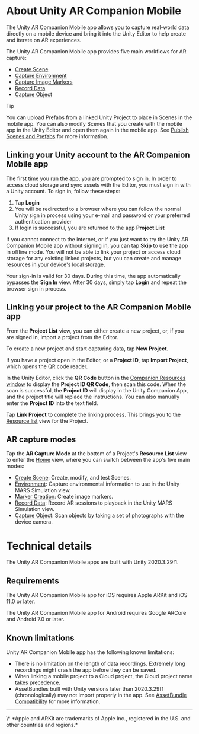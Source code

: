 # About Unity AR Companion Mobile

The Unity AR Companion Mobile app allows you to capture real-world data directly on a mobile device and bring it into the Unity Editor to help create and iterate on AR experiences.

The Unity AR Companion Mobile app provides five main workflows for AR capture:

- [Create Scene](scene-creation-workflow.md)
- [Capture Environment](environment-capture-workflow.md)
- [Capture Image Markers](marker-capture-workflow.md)
- [Record Data](record-data-workflow.md)
- [Capture Object](object-capture-workflow.md)

> [!TIP]
> You can upload Prefabs from a linked Unity Project to place in Scenes in the mobile app. You can also modify Scenes that you create with the mobile app in the Unity Editor and open them again in the mobile app. See [Publish Scenes and Prefabs](publish-scenes-prefabs.md) for more information.

## Linking your Unity account to the AR Companion Mobile app

The first time you run the app, you are prompted to sign in. In order to access cloud storage and sync assets with the Editor, you must sign in with a Unity account. To sign in, follow these steps:

1. Tap **Login**
2. You will be redirected to a browser where you can follow the normal Unity sign in process using your e-mail and password or your preferred authentication provider
3. If login is successful, you are returned to the app **Project List**

If you cannot connect to the internet, or if you just want to try the Unity AR Companion Mobile app without signing in, you can tap **Skip** to use the app in offline mode. You will not be able to link your project or access cloud storage for any existing linked projects, but you can create and manage resources in your device's local storage.

Your sign-in is valid for 30 days. During this time, the app automatically bypasses the **Sign In** view. After 30 days, simply tap **Login** and repeat the browser sign in process.

<a name="link-project"></a>
## Linking your project to the AR Companion Mobile app

From the **Project List** view, you can either create a new project, or, if you are signed in, import a project from the Editor.

To create a new project and start capturing data, tap **New Project**.

If you have a project open in the Editor, or a **Project ID**, tap **Import Project**, which opens the QR code reader.

In the Unity Editor, click the **QR Code** button in the [Companion Resources window](companion-resource-manager.md) to display the **Project ID QR Code**, then scan this code. When the scan is successful, the **Project ID** will display in the Unity Companion App, and the project title will replace the instructions. You can also manually enter the **Project ID** into the text field.

Tap **Link Project** to complete the linking process. This brings you to the [Resource list](companion-resource-view.md) view for the Project.

## AR capture modes

Tap the **AR Capture Mode** at the bottom of a Project's **Resource List** view to enter the [Home](companion-home-view.md) view, where you can switch between the app's five main modes:

- [Create Scene](scene-creation-workflow.md): Create, modify, and test Scenes.
- [Environment](environment-capture-workflow.md): Capture environmental information to use in the Unity MARS Simulation view.
- [Marker Creation](marker-capture-workflow.md): Create image markers.
- [Record Data](record-data-workflow.md): Record AR sessions to playback in the Unity MARS Simulation view.
- [Capture Object](object-capture-workflow.md): Scan objects by taking a set of photographs with the device camera.

# Technical details

The Unity AR Companion Mobile apps are built with Unity 2020.3.29f1.

## Requirements

The Unity AR Companion Mobile app for iOS requires Apple ARKit and iOS 11.0 or later.

The Unity AR Companion Mobile app for Android requires Google ARCore and Android 7.0 or later.

## Known limitations

Unity AR Companion Mobile app has the following known limitations:

* There is no limitation on the length of data recordings. Extremely long recordings might crash the app before they can be saved.
* When linking a mobile project to a Cloud project, the Cloud project name takes precedence.
* AssetBundles built with Unity versions later than 2020.3.29f1 (chronologically) may not import properly in the app. See [AssetBundle Compatibility](publish-scenes-prefabs.md#assetbundle-compatibility) for more information.

<hr>
\* *Apple and ARKit are trademarks of Apple Inc., registered in the U.S. and other countries and regions.*
